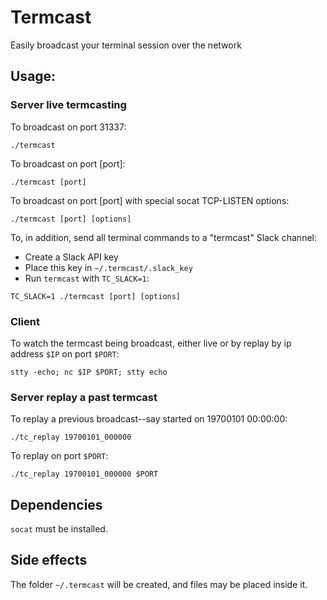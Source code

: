 # Termcast

Easily broadcast your terminal session over the network

## Usage: 

### Server live termcasting

To broadcast on port 31337: 

```./termcast```

To broadcast on port [port]:

```./termcast [port]```

To broadcast on port [port] with special socat TCP-LISTEN options:

```./termcast [port] [options]```

To, in addition, send all terminal commands to a "termcast" Slack channel:

* Create a Slack API key
* Place this key in `~/.termcast/.slack_key`
* Run `termcast` with `TC_SLACK=1`: 

```TC_SLACK=1 ./termcast [port] [options]```

### Client

To watch the termcast being broadcast, either live or by replay by ip address `$IP` on port `$PORT`:

```stty -echo; nc $IP $PORT; stty echo```

### Server replay a past termcast

To replay a previous broadcast--say started on 19700101 00:00:00:

```./tc_replay 19700101_000000```

To replay on port `$PORT`: 

```./tc_replay 19700101_000000 $PORT```

## Dependencies

`socat` must be installed.

## Side effects

The folder `~/.termcast` will be created, and files may be placed inside it.  